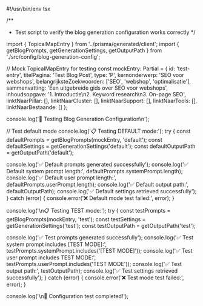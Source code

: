 #!/usr/bin/env tsx

/**
 * Test script to verify the blog generation configuration works correctly
 */

import { TopicalMapEntry } from '../prisma/generated/client';
import { getBlogPrompts, getGenerationSettings, getOutputPath } from './src/config/blog-generation-config';

// Mock TopicalMapEntry for testing
const mockEntry: Partial<TopicalMapEntry> = {
  id: 'test-entry',
  titelPagina: 'Test Blog Post',
  type: 'P',
  kernonderwerp: 'SEO voor webshops',
  belangrijksteZoekwoorden: ['SEO', 'webshop', 'optimalisatie'],
  sammenvatting: 'Een uitgebreide gids over SEO voor webshops',
  inhoudsopgave: '1. Introductie\n2. Keyword research\n3. On-page SEO',
  linktNaarPillar: [],
  linktNaarCluster: [],
  linktNaarSupport: [],
  linktNaarTools: [],
  linktNaarBestaande: []
};

console.log('🧪 Testing Blog Generation Configuration\n');

// Test default mode
console.log('📋 Testing DEFAULT mode:');
try {
  const defaultPrompts = getBlogPrompts(mockEntry, 'default');
  const defaultSettings = getGenerationSettings('default');
  const defaultOutputPath = getOutputPath('default');
  
  console.log('✅ Default prompts generated successfully');
  console.log('✅ Default system prompt length:', defaultPrompts.systemPrompt.length);
  console.log('✅ Default user prompt length:', defaultPrompts.userPrompt.length);
  console.log('✅ Default output path:', defaultOutputPath);
  console.log('✅ Default settings retrieved successfully');
} catch (error) {
  console.error('❌ Default mode test failed:', error);
}

console.log('\n📋 Testing TEST mode:');
try {
  const testPrompts = getBlogPrompts(mockEntry, 'test');
  const testSettings = getGenerationSettings('test');
  const testOutputPath = getOutputPath('test');
  
  console.log('✅ Test prompts generated successfully');
  console.log('✅ Test system prompt includes [TEST MODE]:', testPrompts.systemPrompt.includes('[TEST MODE]'));
  console.log('✅ Test user prompt includes TEST MODE:', testPrompts.userPrompt.includes('TEST MODE'));
  console.log('✅ Test output path:', testOutputPath);
  console.log('✅ Test settings retrieved successfully');
} catch (error) {
  console.error('❌ Test mode test failed:', error);
}

console.log('\n🎉 Configuration test completed!');
